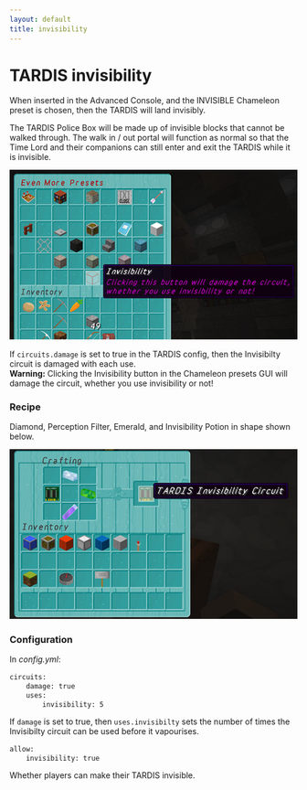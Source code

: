 ```yaml
---
layout: default
title: invisibility
---
```


# TARDIS invisibility

When inserted in the Advanced Console, and the INVISIBLE Chameleon preset is chosen, then the TARDIS will land
invisibly.

The TARDIS Police Box will be made up of invisible blocks that cannot be walked through. The walk in / out portal will
function as normal so that the Time Lord and their companions can still enter and exit the TARDIS while it is invisible.

![Invisiblity preset](/images/docs/invisible_preset.jpg)

If `circuits.damage` is set to true in the TARDIS config, then the Invisibilty circuit is damaged with each use.  
**Warning:** Clicking the Invisibility button in the Chameleon presets GUI will damage the circuit, whether you use
invisibility or not!

### Recipe

Diamond, Perception Filter, Emerald, and Invisibility Potion in shape shown below.

![Invisibility circuit recipe](/images/docs/invisibility_crafting.jpg)

### Configuration

In _config.yml_:

    circuits:
        damage: true
        uses:
            invisibility: 5

If `damage` is set to true, then `uses.invisibilty` sets the number of times the Invisibilty circuit can be used before
it vapourises.

    allow:
        invisibility: true

Whether players can make their TARDIS invisible.

